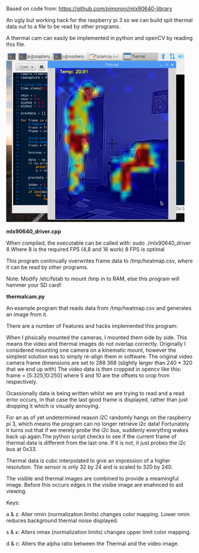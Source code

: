 Based on code from: https://github.com/pimoroni/mlx90640-library

An ugly but working hack for the raspberry pi 3 so we can build spit thermal data out to a file to be read by other programs.

A thermal cam can easily be implemented in python and openCV by reading this file.

![Screenshot](media/therm.png)

**mlx90640_driver.cpp**

When compiled, the executable can be called with: sudo ./mlx90640_driver 8
Where 8 is the required FPS (4,8 and 16 work) 8 FPS is optimal

This program continually overwrites frame data to /tmp/heatmap.csv, where it can be read by other programs.

Note: Modify /etc/fstab to mount /tmp in to RAM, else this program will hammer your SD card!

**thermalcam.py**

An example program that reads data from /tmp/heatmap.csv and generates an image from it.

There are a number of Features and hacks implemented this program:

When I phsically mounted the cameras, I mounted them side by side. This means the video and thermal images do not overlap correctly. Originally I considered mounting one camera on a kinematic mount, however the simplest solution was to simply re-align them in software.
The original video camera frame dimensions are set to 288 368 (slightly larger than 240 * 320 that we end up with)
The video data is then cropped in opencv like this: frame = [5:325,10:250] where 5 and 10 are the offsets to crop from respectively.

Ocassionally data is being written whilst we are trying to read and a read error occurs, in that case the last good frame is displayed, rather than just dropping it which is visually annoying.

For an as of yet undetermined reason i2C randomly hangs on the raspberry pi 3, which means the program can no longer retrieve i2c data! Fortunately it turns out that if we merely probe the i2c bus, suddenly everythng wakes back up again.The python script checks to see if the current frame of thermal data is different from the last one. If it is not, it just probes the i2c bus at 0x33.

Thermal data is cubc interpolated to give an impression of a higher resolution. The sensor is only 32 by 24 and is scaled to 320 by 240.

The visible and thermal images are combined to provide a meamingful image. Before this occurs edges in the visibe image are enahnced to aid viewing.

Keys:

a & z: Alter nmin (normalization limits) changes color mapping. Lower nmin reduces background thermal noise displayed.

s & x: Alters nmax (normalization limits) changes upper limit color mapping.

d & c: Alters the alpha ratio between the Thermal and the video image.







